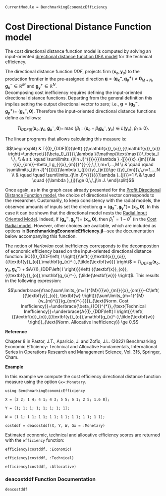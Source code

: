 ```@meta
CurrentModule = BenchmarkingEconomicEfficiency
```

# Cost Directional Distance Function model

The cost directional distance function model is computed by solving an input-oriented [directional distance function DEA model](https://javierbarbero.github.io/DataEnvelopmentAnalysis.jl/stable/technical/directional/) for the technical efficiency.

The directional distance function *DDF*, projects firm $\left( {{\mathbf{x}_o,\mathbf{y}_{o}}} \right)$ to the production frontier 
in the pre-assigned direction $\mathbf{g}= {\left({{\mathbf{g_{x}^-},\mathbf{g^{+}_y}}} \right)\neq\mathbf{0}_{M+N}}$, $\mathbf{g^{-}_{x}}\mathbb{\in R}^M$ and $\mathbf{g^+_{y}}\mathbb{\in R}^N$.  
Decomposing cost  inefficiency requires defining the input-oriented directional distance functions. Departing from the general definition this implies setting the output directional vector to zero; i.e., $\mathbf{g}= \left({{\mathbf{g_{x}^-}},{\mathbf{g_{y}^+}}} \right)=\:$$\left({{\mathbf{g}_{\textbf{x}}^-,\textbf{0}}} \right)$. Therefore the input-oriented directional distance functions define as follows:

```math
T{{I}_{DDF(I)}}\left( {{\textbf{x}}_{o}},{{\textbf{y}}_{o}}, \textbf{g}_{\textbf{x}}^{{-}}, \textbf{0} \right)=\,\max \,\left\{ \beta_I :\left( {{\textbf{x}}_{o}}-{{\beta_I}}\textbf{g}_{\textbf{x}}^{{-}},{{\textbf{y}}_{o}} \right) \in L(\textbf{y}_o),\ {{\beta_I }}\ge 0 \right\}.
```

The linear programs that allows calculating this measure is: 

```math
\begin{split}
& T{{I}_{DDF(I)}}\left( {{\mathbf{x}}_{o}},{{\mathbf{y}}_{o}} \right)=\underset{{{\beta_I}_{{}}},\lambda }{\mathop{\text{max}}}\,\beta_I \,\,  \\ 
& s.t. \quad  \sum\limits_{j\in J}^{{}}{{{\lambda }_{j}}{{x}_{jm}}}\le {{x}_{om}}-\beta_I g_{{{x}_{m}}}^{{-}},\,\,\,m=1,...,M  \\ 
& \quad \quad \sum\limits_{j\in J}^{{}}{{{\lambda }_{j}}{{y}_{jn}}}\ge {{y}_{on}}\,\,n=1,...,N \\ 
& \quad \quad \sum\limits_{j\in J}^{{}}{{{\lambda }_{j}}}=1 \\ 
& \quad \quad {{\lambda }_{j}}\ge 0,\,\,j\in J.  
\end{split}
```

Once again, as in the graph case already presented for the [Profit Directional Distance Function model](@ref), the choice of directional vector corresponds to the
researcher. Customarily, to keep consistency with the radial models, the observed amounts of inputs set the direction:
$\mathbf{g}= \left({{\mathbf{g_{x}^-}},{\mathbf{g_{y}^+}}} \right)=\:$$\left({{\mathbf{x}_o,\textbf{0}}}\right)$. In this case it can be shown that the directional
model nests the [Radial Input Oriented Model](https://javierbarbero.github.io/DataEnvelopmentAnalysis.jl/stable/technical/radial/#Radial-Input-Oriented-Model). Indeed, if $\left({{\mathbf{g_{x}^-},\mathbf{g^+_y}}} \right)= \:$$\left( {{\mathbf{x}_o,\mathbf{0}}} \right)$, then $\beta_I^{*}=1-\theta^*$ (in the [Cost Radial model](@ref). However, other choices are available, which are included as options in **BenchmarkingEconomicEfficiency.jl**--see the documentation below accompanying this function.     

The notion of *Nerlovian* cost inefficiency corresponds to the decompostion of economic efficiency based on the input-oriented directional distance function: $C{{I}_{DDF\left( I \right)}}\left( {{\textbf{x}}_{o}},{{\textbf{y}}_{o}},\mathbf{g_{x}^-},{\tilde{\textbf{w}}} \right)$ = $T{{I}_{DDF\left( I \right)}}\left( {{\textbf{x}}_{o}},{{\textbf{y}}_{o},\mathbf{g_{x}^-}} \right)$ + $A{{I}_{DDF\left( I \right)}}\left( {{\textbf{x}}_{o}},{{\textbf{y}}_{o}},\mathbf{g_{x}^-},  {\tilde{\textbf{w}}} \right)$. This results in the following expression: 

```math
\underbrace{\frac{\sum\limits_{m=1}^{M}{{{w}_{m}}{{x}_{om}}}-C\left( {{\textbf{y}}_{o}}, \textbf{w} \right)}{\sum\limits_{m=1}^{M}{w_{m}^{{}}g_{om}^{-}}}}_{\text{Norm. Cost Inefficiency}}=\underbrace{\beta_{{O}}^{*}}_{\text{Technical Inefficiency}}+\underbrace{A{{I}_{DDF\left( I \right)}}\left( {{\textbf{x}}_{o}},{{\textbf{y}}_{o}},\mathbf{g_{x}^-},\tilde{\textbf{w}} \right)}_{\text{Norm. Allocative Inefficiency}} \ge 0,
```

**Reference**

Chapter 8 in Pastor, J.T., Aparicio, J. and Zofío, J.L. (2022) Benchmarking Economic Efficiency: Technical and Allocative Fundamentals, International Series in Operations Research and Management Science, Vol. 315,  Springer, Cham. 

**Example**

In this example we compute the cost efficiency directional distance function measure using the option `Gx=:Monetary`.
```@example costddf
using BenchmarkingEconomicEfficiency

X = [2 2; 1 4; 4 1; 4 3; 5 5; 6 1; 2 5; 1.6 8];

Y = [1; 1; 1; 1; 1; 1; 1; 1];

W = [1 1; 1 1; 1 1; 1 1; 1 1; 1 1; 1 1; 1 1];

costddf = deacostddf(X, Y, W, Gx = :Monetary)
```

Estimated economic, technical and allocative efficiency scores are returned with the `efficiency` function:
```@example costddf
efficiency(costddf, :Economic)
```

```@example costddf
efficiency(costddf, :Technical)
```

```@example costddf
efficiency(costddf, :Allocative)
```

### deacostddf Function Documentation

```@docs
deacostddf
```

